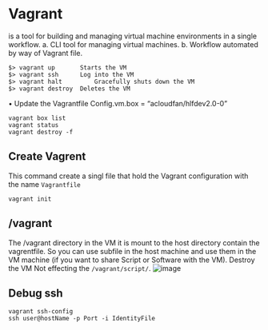 # Vagrant
is a tool for building and managing virtual machine environments in a single workflow. 
a.	CLI tool for managing virtual machines.
b.	Workflow automated by way of Vagrant file. 
```
$> vagrant up 		Starts the VM
$> vagrant ssh 		Log into the VM
$> vagrant halt 		Gracefully shuts down the VM
$> vagrant destroy 	Deletes the VM
```
•	Update the Vagrantfile
Config.vm.box = “acloudfan/hlfdev2.0-0”

```
vagrant box list
vagrant status
vagrant destroy -f
```

## Create Vagrent 
This command create a singl file that hold the Vagrant configuration with the name `Vagrantfile`
```
vagrant init
```

## /vagrant 
The /vagrant directory in the VM it is mount to the host directory contain the vagrentfile.
So you can use subfile in the host machine and use them in the VM machine (if you want to share Script or Software with the VM).
Destroy the VM Not effecting the `/vagrant/script/`.
![image](https://user-images.githubusercontent.com/9446035/115386818-e647af00-a1a7-11eb-8d43-1078d08cca96.png)

## Debug ssh
```
vagrant ssh-config
ssh user@hostName -p Port -i IdentityFile
```
